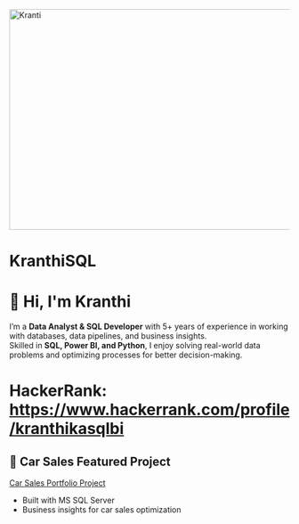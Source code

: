 
<img width="1584" height="396" alt="Kranti" src="https://github.com/user-attachments/assets/6323b717-a945-4835-9ad8-d767fa6e23bd" />



# KranthiSQL

# 👋 Hi, I'm Kranthi

I’m a **Data Analyst & SQL Developer** with 5+ years of experience in working with databases, data pipelines, and business insights.  
Skilled in **SQL, Power BI, and Python**, I enjoy solving real-world data problems and optimizing processes for better decision-making.

# HackerRank: https://www.hackerrank.com/profile/kranthikasqlbi

## 🚗 Car Sales Featured Project
[Car Sales Portfolio Project](https://github.com/kranthikasqlbi/Car-Sales-Portfolio-Project)
- Built with MS SQL Server 
- Business insights for car sales optimization
